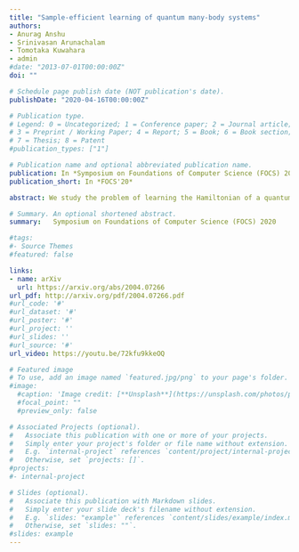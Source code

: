 ```yaml
---
title: "Sample-efficient learning of quantum many-body systems"
authors:
- Anurag Anshu
- Srinivasan Arunachalam
- Tomotaka Kuwahara
- admin
#date: "2013-07-01T00:00:00Z"
doi: ""

# Schedule page publish date (NOT publication's date).
publishDate: "2020-04-16T00:00:00Z"

# Publication type.
# Legend: 0 = Uncategorized; 1 = Conference paper; 2 = Journal article;
# 3 = Preprint / Working Paper; 4 = Report; 5 = Book; 6 = Book section;
# 7 = Thesis; 8 = Patent
#publication_types: ["1"]

# Publication name and optional abbreviated publication name.
publication: In *Symposium on Foundations of Computer Science (FOCS) 2020*
publication_short: In *FOCS'20*

abstract: We study the problem of learning the Hamiltonian of a quantum many-body system given samples from its Gibbs (thermal) state. The classical analog of this problem, known as learning graphical models or Boltzmann machines, is a well-studied question in machine learning and statistics. In this work, we give the first sample-efficient algorithm for the quantum Hamiltonian learning problem. In particular, we prove that polynomially many samples in the number of particles (qudits) are necessary and sufficient for learning the parameters of a spatially local Hamiltonian in l_2-norm. Our main contribution is in establishing the strong convexity of the log-partition function of quantum many-body systems, which along with the maximum entropy estimation yields our sample-efficient algorithm. Classically, the strong convexity for partition functions follows from the Markov property of Gibbs distributions. This is, however, known to be violated in its exact form in the quantum case. We introduce several new ideas to obtain an unconditional result that avoids relying on the Markov property of quantum systems, at the cost of a slightly weaker bound. In particular, we prove a lower bound on the variance of quasi-local operators with respect to the Gibbs state, which might be of independent interest. Our work paves the way toward a more rigorous application of machine learning techniques to quantum many-body problems.

# Summary. An optional shortened abstract.
summary:   Symposium on Foundations of Computer Science (FOCS) 2020

#tags:
#- Source Themes
#featured: false

links:
- name: arXiv
  url: https://arxiv.org/abs/2004.07266
url_pdf: http://arxiv.org/pdf/2004.07266.pdf
#url_code: '#'
#url_dataset: '#'
#url_poster: '#'
#url_project: ''
#url_slides: ''
#url_source: '#'
url_video: https://youtu.be/72kfu9kkeOQ

# Featured image
# To use, add an image named `featured.jpg/png` to your page's folder.
#image:
  #caption: 'Image credit: [**Unsplash**](https://unsplash.com/photos/pLCdAaMFLTE)'
  #focal_point: ""
  #preview_only: false

# Associated Projects (optional).
#   Associate this publication with one or more of your projects.
#   Simply enter your project's folder or file name without extension.
#   E.g. `internal-project` references `content/project/internal-project/index.md`.
#   Otherwise, set `projects: []`.
#projects:
#- internal-project

# Slides (optional).
#   Associate this publication with Markdown slides.
#   Simply enter your slide deck's filename without extension.
#   E.g. `slides: "example"` references `content/slides/example/index.md`.
#   Otherwise, set `slides: ""`.
#slides: example
---
```

